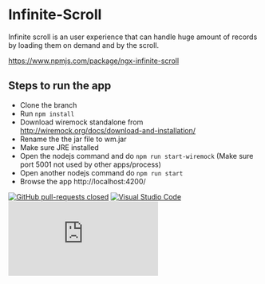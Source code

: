 # Infinite-Scroll
Infinite scroll is an user experience that can handle huge amount of records by loading them on demand and by the scroll.

https://www.npmjs.com/package/ngx-infinite-scroll

## Steps to run the app

- Clone the branch
- Run `npm install`
- Download wiremock standalone from http://wiremock.org/docs/download-and-installation/
- Rename the the jar file to wm.jar
- Make sure JRE installed
- Open the nodejs command and do `npm run start-wiremock` (Make sure port 5001 not used by other apps/process)
- Open another nodejs command do `npm run start`
- Browse the app http://localhost:4200/ 

[![GitHub pull-requests closed](https://img.shields.io/github/issues-pr-closed/Naereen/StrapDown.js.svg)](https://GitHub.com/Naereen/StrapDown.js/pull/)
[![Visual Studio Code](https://img.shields.io/badge/--007ACC?logo=visual%20studio%20code&logoColor=ffffff)](https://code.visualstudio.com/)
[![Npm package license](https://badgen.net/npm/llicense/discord.js)](https://npmjs.com/package/discord.js)

